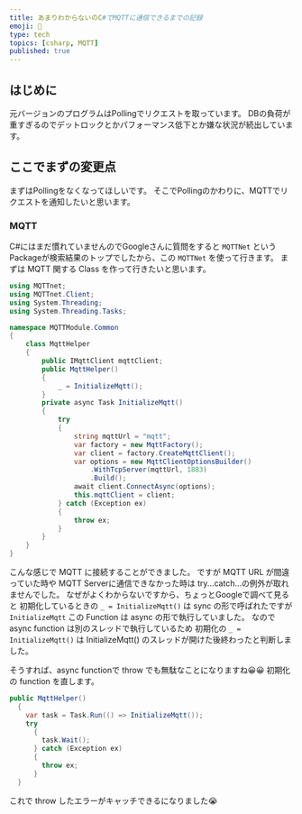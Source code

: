 ```yaml
---
title: あまりわからないのC#でMQTTに通信できるまでの記録
emoji: 🫠
type: tech
topics: [csharp, MQTT]
published: true
---
```


## はじめに
元バージョンのプログラムはPollingでリクエストを取っています。
DBの負荷が重すぎるのでデットロックとかパフォーマンス低下とか嫌な状況が続出しています。

## ここでまずの変更点
まずはPollingをなくなってほしいです。
そこでPollingのかわりに、MQTTでリクエストを通知したいと思います。

### MQTT
C#にはまだ慣れていませんのでGoogleさんに質問をすると `MQTTNet` という Packageが検索結果のトップでしたから、この `MQTTNet` を使って行きます。
まずは MQTT 関する Class を作って行きたいと思います。

```csharp
using MQTTnet;
using MQTTnet.Client;
using System.Threading;
using System.Threading.Tasks;

namespace MQTTModule.Common
{
    class MqttHelper
    {
        public IMqttClient mqttClient;
        public MqttHelper() 
        {
            _ = InitializeMqtt();
        }
        private async Task InitializeMqtt()
        {
            try
            {
                string mqttUrl = "mqtt";
                var factory = new MqttFactory();
                var client = factory.CreateMqttClient();
                var options = new MqttClientOptionsBuilder()
                    .WithTcpServer(mqttUrl, 1883)
                    .Build();
                await client.ConnectAsync(options);
                this.mqttClient = client;
            } catch (Exception ex)
            {
                throw ex;
            }
        }
    }
}
```

こんな感じで MQTT に接続することができました。
ですが MQTT URL が間違っていた時や MQTT Serverに通信できなかった時は try...catch...の例外が取れませんでした。
なぜがよくわからないですから、ちょっとGoogleで調べて見ると
初期化しているときの `_ = InitializeMqtt()` は sync の形で呼ばれたですが
`InitializeMqtt` この Function は async の形で執行していました。
なので async function は別のスレッドで執行しているため
初期化の `_ = InitializeMqtt()` は InitializeMqtt() のスレッドが開けた後終わったと判断しました。

そうすれば、async functionで throw でも無駄なことになりますね😀😀
初期化の function を直します。

```csharp
public MqttHelper() 
  {
    var task = Task.Run(() => InitializeMqtt());
    try
      {
        task.Wait();
      } catch (Exception ex)
      {
        throw ex;
      }
  }
```

これで throw したエラーがキャッチできるになりました😭